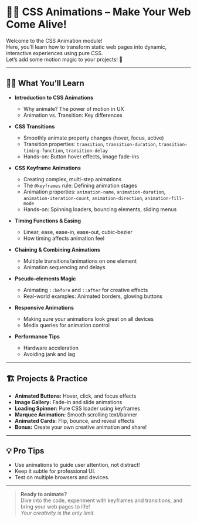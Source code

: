 # 🎥✨ CSS Animations – Make Your Web Come Alive!

Welcome to the CSS Animation module!  
Here, you’ll learn how to transform static web pages into dynamic, interactive experiences using pure CSS.  
Let’s add some motion magic to your projects! 🚀

---

## 🧑‍🏫 What You’ll Learn

- **Introduction to CSS Animations**
  - Why animate? The power of motion in UX
  - Animation vs. Transition: Key differences

- **CSS Transitions**
  - Smoothly animate property changes (hover, focus, active)
  - Transition properties: `transition`, `transition-duration`, `transition-timing-function`, `transition-delay`
  - Hands-on: Button hover effects, image fade-ins

- **CSS Keyframe Animations**
  - Creating complex, multi-step animations
  - The `@keyframes` rule: Defining animation stages
  - Animation properties: `animation-name`, `animation-duration`, `animation-iteration-count`, `animation-direction`, `animation-fill-mode`
  - Hands-on: Spinning loaders, bouncing elements, sliding menus

- **Timing Functions & Easing**
  - Linear, ease, ease-in, ease-out, cubic-bezier
  - How timing affects animation feel

- **Chaining & Combining Animations**
  - Multiple transitions/animations on one element
  - Animation sequencing and delays

- **Pseudo-elements Magic**
  - Animating `::before` and `::after` for creative effects
  - Real-world examples: Animated borders, glowing buttons

- **Responsive Animations**
  - Making sure your animations look great on all devices
  - Media queries for animation control

- **Performance Tips**
  - Hardware acceleration
  - Avoiding jank and lag

---

## 🏗️ Projects & Practice

- **Animated Buttons:** Hover, click, and focus effects
- **Image Gallery:** Fade-in and slide animations
- **Loading Spinner:** Pure CSS loader using keyframes
- **Marquee Animation:** Smooth scrolling text/banner
- **Animated Cards:** Flip, bounce, and reveal effects
- **Bonus:** Create your own creative animation and share!

---

## 💡 Pro Tips

- Use animations to guide user attention, not distract!
- Keep it subtle for professional UI.
- Test on multiple browsers and devices.

---

> **Ready to animate?**  
> Dive into the code, experiment with keyframes and transitions, and bring your web pages to life!  
> _Your creativity is the only limit._